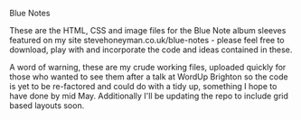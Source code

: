 Blue Notes

These are the HTML, CSS and image files for the Blue Note album sleeves featured on my site stevehoneyman.co.uk/blue-notes - please feel free to download, play with and incorporate the code and ideas contained in these. 

A word of warning, these are my crude working files, uploaded quickly for those who wanted to see them after a talk at WordUp Brighton so the code is yet to be re-factored and could do with a tidy up, something I hope to have done by mid May. Additionally I'll be updating the repo to include grid based layouts soon.  
